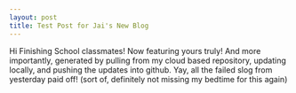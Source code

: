 ```yaml
---
layout: post
title: Test Post for Jai's New Blog
---
```


Hi Finishing School classmates! Now featuring yours truly! And more importantly, generated by pulling from my cloud based repository, updating locally, and pushing the updates into github. Yay, all the failed slog from yesterday paid off! (sort of, definitely not missing my bedtime for this again)
